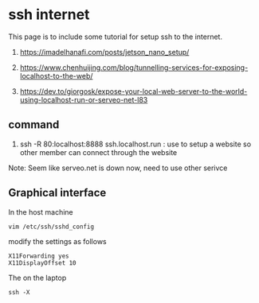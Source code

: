 # ssh internet 

This page is to include some tutorial for setup ssh to the internet.

1. https://imadelhanafi.com/posts/jetson_nano_setup/

2. https://www.chenhuijing.com/blog/tunnelling-services-for-exposing-localhost-to-the-web/

3. https://dev.to/giorgosk/expose-your-local-web-server-to-the-world-using-localhost-run-or-serveo-net-l83


## command

1. ssh -R 80:localhost:8888 ssh.localhost.run : use to setup a website so other member can connect through the website

Note: Seem like serveo.net is down now, need to use other serivce 



## Graphical interface

In the host machine

```
vim /etc/ssh/sshd_config
```

modify the settings as follows

```
X11Forwarding yes 
X11DisplayOffset 10
```

The on the laptop

```
ssh -X
```

